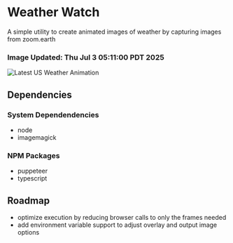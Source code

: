 # Weather Watch

A simple utility to create animated images of weather by capturing images from zoom.earth

### Image Updated: Thu Jul  3 05:11:00 PDT 2025

![Latest US Weather Animation](animations/2025-07-03.webp)

## Dependencies
### System Dependendencies
* node
* imagemagick
### NPM Packages
* puppeteer
* typescript

## Roadmap
* optimize execution by reducing browser calls to only the frames needed
* add environment variable support to adjust overlay and output image options
